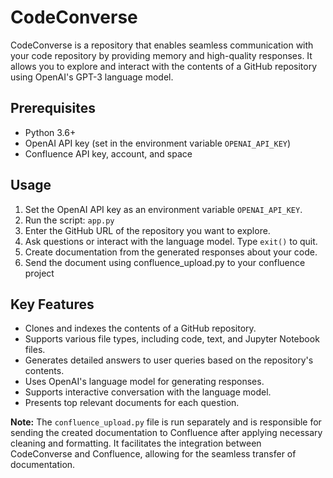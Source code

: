 # CodeConverse

CodeConverse is a repository that enables seamless communication with your code repository by providing memory and high-quality responses. It allows you to explore and interact with the contents of a GitHub repository using OpenAI's GPT-3 language model.

## Prerequisites

- Python 3.6+
- OpenAI API key (set in the environment variable `OPENAI_API_KEY`)
- Confluence API key, account, and space

## Usage
1. Set the OpenAI API key as an environment variable `OPENAI_API_KEY`.
2. Run the script: `app.py`
3. Enter the GitHub URL of the repository you want to explore.
4. Ask questions or interact with the language model. Type `exit()` to quit.
5. Create documentation from the generated responses about your code.
6. Send the document using confluence_upload.py to your confluence project

## Key Features
- Clones and indexes the contents of a GitHub repository.
- Supports various file types, including code, text, and Jupyter Notebook files.
- Generates detailed answers to user queries based on the repository's contents.
- Uses OpenAI's language model for generating responses.
- Supports interactive conversation with the language model.
- Presents top relevant documents for each question.

**Note:** The `confluence_upload.py` file is run separately and is responsible for sending the created documentation to Confluence after applying necessary cleaning and formatting. It facilitates the integration between CodeConverse and Confluence, allowing for the seamless transfer of documentation.
